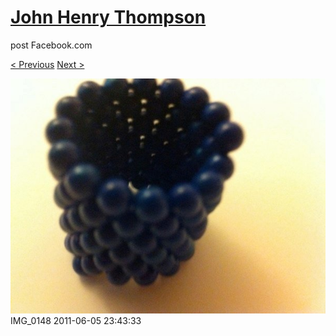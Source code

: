 # [John Henry Thompson](../README.md)
post Facebook.com

[< Previous](2011-06-05-7.md) [Next >](2011-06-05-9.md)

[![](../media/2011-06-05/Magnetic-Balls-IMG_0148.jpg)](../README.md)
IMG_0148
2011-06-05 23:43:33
